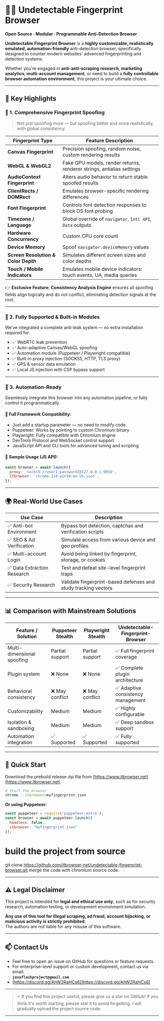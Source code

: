 
# 🕵️‍♂️ Undetectable Fingerprint Browser  
**Open Source · Modular · Programmable Anti-Detection Browser**

**Undetectable Fingerprint Browser** is a **highly customizable, realistically emulated, automation-friendly** anti-detection browser, specifically designed to counter modern websites' advanced fingerprinting and detection systems.

Whether you're engaged in **anti-anti-scraping research, marketing analytics, multi-account management**, or need to build a **fully controllable browser automation environment**, this project is your ultimate choice.

---

## 🚀 Key Highlights

### 🧠 1. Comprehensive Fingerprint Spoofing

> Not just spoofing more — but spoofing better and more realistically, with global consistency.

| Fingerprint Type         | Feature Description |
|--------------------------|---------------------|
| **Canvas Fingerprint**   | Precision spoofing, random noise, custom rendering results |
| **WebGL & WebGL2**       | Fake GPU models, render returns, renderer strings, antialias settings |
| **AudioContext Fingerprint** | Alters audio behavior to return stable spoofed results |
| **ClientRects / DOMRect** | Emulates browser-specific rendering differences |
| **Font Fingerprint**     | Controls font detection responses to block OS font probing |
| **Timezone / Language**  | Global override of `navigator`, `Intl API`, `Date` outputs |
| **Hardware Concurrency** | Custom CPU core count |
| **Device Memory**        | Spoof `navigator.deviceMemory` values |
| **Screen Resolution & Color Depth** | Simulates different screen sizes and color depths |
| **Touch / Mobile Indicators** | Emulates mobile device indicators: touch events, UA, media queries |

👉 **Exclusive Feature: Consistency Analysis Engine** ensures all spoofing fields align logically and do not conflict, eliminating detection signals at the root.

---

### 🧩 2. Fully Supported & Built-in Modules

We’ve integrated a complete anti-leak system — no extra installation required for:

- ✅ WebRTC leak prevention  
- ✅ Auto-adaptive Canvas/WebGL spoofing  
- ✅ Automation module (Puppeteer / Playwright compatible)  
- ✅ Built-in proxy injection (SOCKS5, HTTP, TLS proxy)  
- ✅ GPS & sensor data emulation  
- ✅ Local JS injection with CSP bypass support  

---

### 🤖 3. Automation-Ready

Seamlessly integrate this browser into any automation pipeline, or fully control it programmatically.

#### 🤝 Full Framework Compatibility:

- Just add a startup parameter — no need to modify code.
- Puppeteer: Works by pointing to custom Chromium binary  
- Playwright: Fully compatible with Chromium engine  
- DevTools Protocol and WebSocket control support  
- JavaScript API and CLI tools for advanced tuning and scripting

#### 🧪 Sample Usage (JS API):

```js
const browser = await launch({
  proxy: 'socks5://user1:password2@127.0.0.1:9050',
  itbrowser: 'chrome-114-win10-en-US.json',
});
```

---

## 🌍 Real-World Use Cases

| Use Case               | Description |
|------------------------|-------------|
| ✅ Anti-bot Environment | Bypass bot detection, captchas and verification scripts |
| ✅ SEO & Ad Verification | Simulate access from various device and geo profiles |
| ✅ Multi-account Login | Avoid being linked by fingerprint, storage, or cookies |
| ✅ Data Extraction Research | Test and defeat site-level fingerprint traps |
| ✅ Security Research | Validate fingerprint-based defenses and study tracking vectors |

---

## 📊 Comparison with Mainstream Solutions

| Feature / Solution        | Puppeteer Stealth | Playwright Stealth | Undetectable-Fingerprint-Browser |
|--------------------------|-------------------|--------------------|----------------------------------|
| Multi-dimensional spoofing | Partial support   | Partial support    | ✅ Full fingerprint coverage      |
| Plugin system             | ❌ None           | ❌ None             | ✅ Complete plugin architecture   |
| Behavioral consistency    | ❌ May conflict    | ❌ May conflict     | ✅ Adaptive consistency management |
| Customizability           | Medium            | Medium             | ✅ Highly configurable             |
| Isolation & sandboxing    | Medium            | Medium             | ✅ Deep sandbox support            |
| Automation integration    | ✅ Supported       | ✅ Supported        | ✅ Fully supported                 |

---

## 🔧 Quick Start
Download the prebuild release zip file from [https://www.itbrowser.net](https://www.itbrowser.net)

```bash
# Start the browser
chrome --itbrowser=myfingerprint.json
```

**Or using Puppeteer:**

```js
const puppeteer = require('puppeteer-extra');
const browser = await puppeteer.launch({
  headless: false,
  itbrowser: "myfingerprint.json"
});
```

# build the project from source
git clone https://github.com/itbrowser-net/undetectable-fingerprint-browser.git
merge the code with chromium source code.

---

## ⚠️ Legal Disclaimer

This project is intended for **legal and ethical use only**, such as for security research, automation testing, or development environment simulation.

**Any use of this tool for illegal scraping, ad fraud, account hijacking, or malicious activity is strictly prohibited.**  
The authors are not liable for any misuse of this software.

---

## 📫 Contact Us

- Feel free to open an issue on GitHub for questions or feature requests.  
- For enterprise-level support or custom development, contact us via email:  
  **`javaflashproject@gmail.com`**
- [https://discord.gg/AhW2RaHCs6](https://discord.gg/AhW2RaHCs6)
---

> ⭐ If you find this project useful, please give us a star on GitHub! If you think it's worth starting, please star it to avoid forgetting. I will gradually upload the project source code.

--- 
